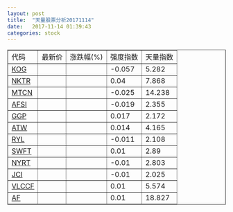 ```yaml
---
layout: post
title:  "天量股票分析20171114"
date:   2017-11-14 01:39:43
categories: stock
---
```

<script type="text/javascript">
var stockList = []
stockList.push('gb_kog');
stockList.push('gb_nktr');
stockList.push('gb_mtcn');
stockList.push('gb_afsi');
stockList.push('gb_ggp');
stockList.push('gb_atw');
stockList.push('gb_ryl');
stockList.push('gb_swft');
stockList.push('gb_nyrt');
stockList.push('gb_jci');
stockList.push('gb_vlccf');
stockList.push('gb_af');
</script>

<table border="1">
 <tr>
  <td>代码</td>
  <td>最新价</td>
  <td>涨跌幅(%)</td>
 <td>强度指数</td>
 <td>天量指数</td>
</tr>
  <tr id="kog"><td><a href="http://stock.finance.sina.com.cn/usstock/quotes/KOG.html" target="_blank">KOG</a></td><td></td><td></td><td>-0.057</td><td>5.282</td></tr>
  <tr id="nktr"><td><a href="http://stock.finance.sina.com.cn/usstock/quotes/NKTR.html" target="_blank">NKTR</a></td><td></td><td></td><td>0.04</td><td>7.868</td></tr>
  <tr id="mtcn"><td><a href="http://stock.finance.sina.com.cn/usstock/quotes/MTCN.html" target="_blank">MTCN</a></td><td></td><td></td><td>-0.025</td><td>14.238</td></tr>
  <tr id="afsi"><td><a href="http://stock.finance.sina.com.cn/usstock/quotes/AFSI.html" target="_blank">AFSI</a></td><td></td><td></td><td>-0.019</td><td>2.355</td></tr>
  <tr id="ggp"><td><a href="http://stock.finance.sina.com.cn/usstock/quotes/GGP.html" target="_blank">GGP</a></td><td></td><td></td><td>0.017</td><td>2.172</td></tr>
  <tr id="atw"><td><a href="http://stock.finance.sina.com.cn/usstock/quotes/ATW.html" target="_blank">ATW</a></td><td></td><td></td><td>0.014</td><td>4.165</td></tr>
  <tr id="ryl"><td><a href="http://stock.finance.sina.com.cn/usstock/quotes/RYL.html" target="_blank">RYL</a></td><td></td><td></td><td>-0.011</td><td>2.108</td></tr>
  <tr id="swft"><td><a href="http://stock.finance.sina.com.cn/usstock/quotes/SWFT.html" target="_blank">SWFT</a></td><td></td><td></td><td>0.01</td><td>2.89</td></tr>
  <tr id="nyrt"><td><a href="http://stock.finance.sina.com.cn/usstock/quotes/NYRT.html" target="_blank">NYRT</a></td><td></td><td></td><td>-0.01</td><td>2.803</td></tr>
  <tr id="jci"><td><a href="http://stock.finance.sina.com.cn/usstock/quotes/JCI.html" target="_blank">JCI</a></td><td></td><td></td><td>-0.01</td><td>2.025</td></tr>
  <tr id="vlccf"><td><a href="http://stock.finance.sina.com.cn/usstock/quotes/VLCCF.html" target="_blank">VLCCF</a></td><td></td><td></td><td>0.01</td><td>5.574</td></tr>
  <tr id="af"><td><a href="http://stock.finance.sina.com.cn/usstock/quotes/AF.html" target="_blank">AF</a></td><td></td><td></td><td>0.01</td><td>18.827</td></tr>
</table>
